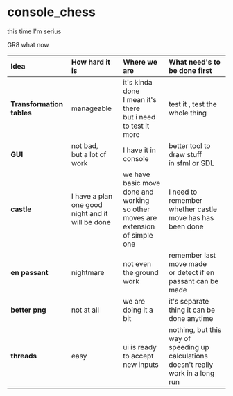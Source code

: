 # console_chess
this time I'm serius 


GR8
what now 

|**Idea**|**How hard it is**|**Where we are**|**What need's to be done first**|
| :--- | :--- | :--- | :--- |
|**Transformation tables**|manageable|it's kinda done<br> I mean it's there <br>but i need to test it more|test it , test the whole thing|
|**GUI**|not bad,<br> but a lot of work| I have it in console|better tool to draw stuff <br> in sfml or SDL|
|**castle**|I have a plan<br>one good night and it will be done|we have basic move done and working<br> so other moves are extension of simple one|I need to remember whether castle move has has been done|
|**en passant**|nightmare|not even the ground work|remember last move made<br>or detect if en passant can be made|
|**better png**|not at all|we are doing it a bit|it's separate thing it can be done anytime|
|**threads**|easy|ui is ready to accept new inputs| nothing, but this way of speeding up calculations doesn't really work in a long run|
